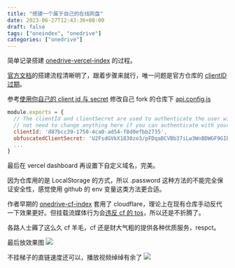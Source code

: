 ```yaml
---
title: "搭建一个属于自己的在线网盘"
date: 2023-06-27T12:43:36+08:00
draft: false
tags: ["oneindex", "onedrive"]
categories: ["onedrive"]
---
```


简单记录搭建 [onedrive-vercel-index](https://github.com/spencerwooo/onedrive-vercel-index) 的过程。

[官方文档](https://ovi.swo.moe/zh/docs/getting-started)的搭建流程清晰明了，跟着步骤来就行，唯一问题是官方仓库的 [clientID 过期](https://github.com/spencerwooo/onedrive-vercel-index/issues/1049)。


参考[使用你自己的 client id 与 secret](https://ovi.swo.moe/zh/docs/advanced#%E4%BD%BF%E7%94%A8%E4%BD%A0%E8%87%AA%E5%B7%B1%E7%9A%84-client-id-%E4%B8%8E-secret) 修改自己 fork 的仓库下 [api.config.js](https://github.com/spencerwooo/onedrive-vercel-index/blob/main/config/api.config.js)

```js
module.exports = {
  // The clientId and clientSecret are used to authenticate the user with Microsoft Graph API using OAuth. You would
  // not need to change anything here if you can authenticate with your personal Microsoft account with OneDrive International.
  clientId: 'd87bcc39-1750-4ca0-ad54-f8d0efbb2735',
  obfuscatedClientSecret: 'U2FsdGVkX1830zo3/pFDqaBCVBb37iLw3WnBDWGF9GIB2f4apzv0roemp8Y+iIxI3Ih5ecyukqELQEGzZlYiWg==',
  ...
}
```

最后在 vercel dashboard 再设置下自定义域名，完美。

因为仓库用的是 LocalStorage 的方式，所以 .password 这种方法的不能完全保证安全性，感觉使用 github 的 env 变量这类方法更合适。

作者早期的 [onedrive-cf-index](https://github.com/spencerwooo/onedrive-cf-index) 套用了 cloudflare，理论上在现有仓库手动反代一下效果更好。但挂载流媒体行为会[违反 cf 的 tos](https://hostloc.com/thread-1053006-1-1.html)，所以还是不折腾了。

各路人士薅了这么久 cf 羊毛，cf 还是财大气粗的提供各种优质服务，respct。

最后放效果图
![](https://s2.loli.net/2023/06/27/hyzdAln4emxB5EL.png)


不挂梯子的直链速度还可以，播放视频绰绰有余了
![](https://s2.loli.net/2023/06/27/7w1WndxBTkFZgqX.jpg)